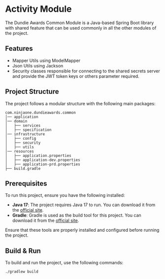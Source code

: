 # Activity Module

The Dundie Awards Common Module is a Java-based Spring Boot library with shared feature that can be used commonly in all the other modules of the project.

## Features

- Mapper Utils using ModelMapper
- Json Utils using Jackson
- Security classes responsible for connecting to the shared secrets server and provide the JWT token keys or others parameter required.

## Project Structure

The project follows a modular structure with the following main packages:

```
com.ninjaone.dundieawards.common
│── application
│── domain
│   ├── services
│   ├── specification
│── infrastructure
│   ├── config
│   ├── security
│   ├── utils
│── resources
│   ├── application.properties
│   ├── application-dev.properties
│   ├── application-prd.properties
├── build.gradle
```

## Prerequisites

To run this project, ensure you have the following installed:

- **Java 17**: The project requires Java 17 to run. You can download it from the [official site](https://adoptopenjdk.net/).
- **Gradle**: Gradle is used as the build tool for this project. You can download it from the [official site](https://gradle.org/install/).

Ensure that these tools are properly installed and configured before running the project.

## Build & Run

To build and run the project, use the following commands:

```sh
./gradlew build
```